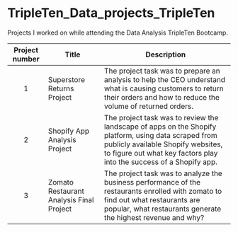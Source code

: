 # TripleTen_Data_projects_TripleTen
Projects I worked on while attending the Data Analysis TripleTen Bootcamp.


| Project number | Title | Description | 
| :-----------: | ----------- |----------- |
| 1 | Superstore Returns Project | The project task was to prepare an analysis to help the CEO understand what is causing customers to return their orders and how to reduce the volume of returned orders. |
| 2 | Shopify App Analysis Project| The project task was to review the landscape of apps on the Shopify platform, using data scraped from publicly available Shopify websites, to figure out what key factors play into the success of a Shopify app. |
| 3 | Zomato Restaurant Analysis Final Project  | The project task was to analyze the business performance of the restaurants enrolled with zomato to find out what restaurants are popular, what restaurants generate the highest revenue and why? |
